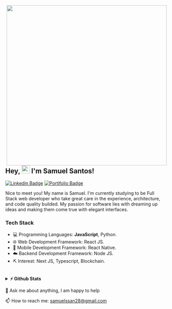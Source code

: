 <img align="right" src="https://i.imgur.com/JcA8xdl.png" width="500"/>

## Hey, <img src="https://media.giphy.com/media/hvRJCLFzcasrR4ia7z/giphy.gif" width="25px"> I'm Samuel Santos! 
[![Linkedin Badge](https://img.shields.io/badge/-LinkedIn-0e76a8?style=flat-square&logo=Linkedin&logoColor=white)](https://www.linkedin.com/in/samuel-santos-5217831aa/)
[![Portifolio Badge](https://img.shields.io/badge/-%F0%9F%92%BB%20Portifolio-blue)](http://www.samuelssan.dev/)

Nice to meet you! My name is Samuel. I'm currently studying to be Full Stack web developer who take great care in the experience, architecture, and code quality builded. My passion for software lies with dreaming up ideas and making them come true with elegant interfaces.

### Tech Stack
 - 💻 Programming Languages: **JavaScript**, Python.
 - 🌐 Web Development Framework: React JS.
 - 📱  Mobile Development Framework: React Native.
 - ☁️ Backend Development Framework: Node JS.
 - ⛏  Interest: Next JS, Typescript, Blockchain.
 <br>

<details>	
  <summary><b>⚡ Github Stats</b></summary>

  <br />
  <img height="180em" src="https://github-readme-stats.vercel.app/api?username=samuelssan28&show_icons=true&hide_border=true&&count_private=true&include_all_commits=true" />
  <img height="180em" src="https://github-readme-stats.vercel.app/api/top-langs/?username=samuelssan28&exclude_repo=KNN-Image-Classification&show_icons=true&hide_border=true&layout=compact&langs_count=8"/>
</details>

💬 Ask me about anything, I am happy to help
<br>

📫 How to reach me: samuelssan28@gmail.com
